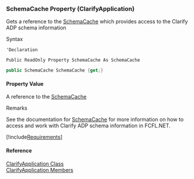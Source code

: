 ﻿### SchemaCache Property (ClarifyApplication)

Gets a reference to the [SchemaCache](fcSDK~FChoice.Foundation.Clarify.SchemaCache.md) which provides access to the Clarify ADP schema information

Syntax

```vbnet
'Declaration

Public ReadOnly Property SchemaCache As SchemaCache
```

```csharp
public SchemaCache SchemaCache {get;}
```

#### Property Value

A reference to the [SchemaCache](fcSDK~FChoice.Foundation.Clarify.SchemaCache.md)

Remarks

See the documentation for [SchemaCache](fcSDK~FChoice.Foundation.Clarify.SchemaCache.md) for more information on how to access and work with Clarify ADP schema information in FCFL.NET.

[!include[Requirements](../partials/requirements.md)]

#### Reference

[ClarifyApplication Class](fcSDK~FChoice.Foundation.Clarify.ClarifyApplication.md)  
[ClarifyApplication Members](fcSDK~FChoice.Foundation.Clarify.ClarifyApplication_members.md)